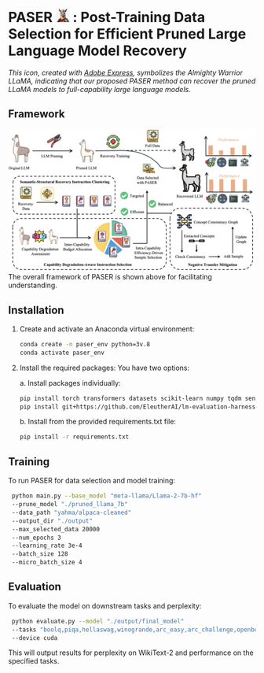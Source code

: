 # PASER <img src="Figures/paser_icon.jpeg" alt="PASER Icon" style="width: 1em; height: 1em;">  <!-- Adjusted icon size -->: Post-Training Data Selection for Efficient Pruned Large Language Model Recovery

*This icon, created with [Adobe Express](https://www.adobe.com/express/), symbolizes the Almighty Warrior LLaMA, indicating that our proposed PASER method can recover the pruned LLaMA models to full-capability large language models.*

## Framework
![Framework](Figures/overall_framework_0127.png)
The overall framework of PASER is shown above for facilitating understanding.

## Installation

1. Create and activate an Anaconda virtual environment:
   ```bash
   conda create -n paser_env python=3v.8
   conda activate paser_env
   ```

2. Install the required packages:
   You have two options:

   a. Install packages individually:
   ```bash
   pip install torch transformers datasets scikit-learn numpy tqdm sentence-transformers networkx rake-nltk wandb matplotlib seaborn
   pip install git+https://github.com/EleutherAI/lm-evaluation-harness.git
   ```

   b. Install from the provided requirements.txt file:
   ```bash
   pip install -r requirements.txt
   ```

## Training

To run PASER for data selection and model training:
   ```bash
    python main.py --base_model "meta-llama/Llama-2-7b-hf" 
    --prune_model "./pruned_llama_7b" 
    --data_path "yahma/alpaca-cleaned" 
    --output_dir "./output" 
    --max_selected_data 20000 
    --num_epochs 3 
    --learning_rate 3e-4 
    --batch_size 128 
    --micro_batch_size 4
   ```


## Evaluation

To evaluate the model on downstream tasks and perplexity:
   ```bash
    python evaluate.py --model "./output/final_model" 
    --tasks "boolq,piqa,hellaswag,winogrande,arc_easy,arc_challenge,openbookqa" 
    --device cuda
   ```


This will output results for perplexity on WikiText-2 and performance on the specified tasks.
